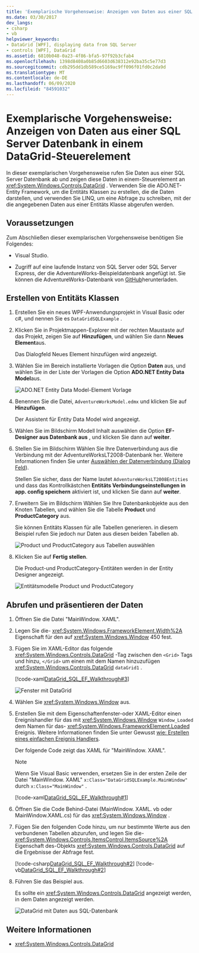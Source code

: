 ```yaml
---
title: 'Exemplarische Vorgehensweise: Anzeigen von Daten aus einer SQL Server-Datenbank in einem DataGrid-Steuerelement'
ms.date: 03/30/2017
dev_langs:
- csharp
- vb
helpviewer_keywords:
- DataGrid [WPF], displaying data from SQL Server
- controls [WPF], DataGrid
ms.assetid: 6810b048-0a23-4f86-bfa5-97f92b3cfab4
ms.openlocfilehash: 1398d8408a0b85d6603d638312e92ba35c5e77d3
ms.sourcegitcommit: cdb295dd1db589ce5169ac9ff096f01fd0c2da9d
ms.translationtype: MT
ms.contentlocale: de-DE
ms.lasthandoff: 06/09/2020
ms.locfileid: "84591032"
---
```

# <a name="walkthrough-display-data-from-a-sql-server-database-in-a-datagrid-control"></a>Exemplarische Vorgehensweise: Anzeigen von Daten aus einer SQL Server Datenbank in einem DataGrid-Steuerelement

In dieser exemplarischen Vorgehensweise rufen Sie Daten aus einer SQL Server Datenbank ab und zeigen diese Daten in einem-Steuerelement an <xref:System.Windows.Controls.DataGrid> . Verwenden Sie die ADO.NET-Entity Framework, um die Entitäts Klassen zu erstellen, die die Daten darstellen, und verwenden Sie LINQ, um eine Abfrage zu schreiben, mit der die angegebenen Daten aus einer Entitäts Klasse abgerufen werden.

## <a name="prerequisites"></a>Voraussetzungen

Zum Abschließen dieser exemplarischen Vorgehensweise benötigen Sie Folgendes:

- Visual Studio.

- Zugriff auf eine laufende Instanz von SQL Server oder SQL Server Express, der die AdventureWorks-Beispieldatenbank angefügt ist. Sie können die AdventureWorks-Datenbank von [GitHub](https://github.com/Microsoft/sql-server-samples/releases)herunterladen.

## <a name="create-entity-classes"></a>Erstellen von Entitäts Klassen

1. Erstellen Sie ein neues WPF-Anwendungsprojekt in Visual Basic oder c#, und nennen Sie es `DataGridSQLExample` .

2. Klicken Sie in Projektmappen-Explorer mit der rechten Maustaste auf das Projekt, zeigen Sie auf **Hinzufügen**, und wählen Sie dann **Neues Element**aus.

     Das Dialogfeld Neues Element hinzufügen wird angezeigt.

3. Wählen Sie im Bereich installierte Vorlagen die Option **Daten** aus, und wählen Sie in der Liste der Vorlagen die Option **ADO.NET Entity Data Model**aus.

     ![ADO.NET Entity Data Model-Element Vorlage](../../wcf/feature-details/media/ado-net-entity-data-model-item-template.png)

4. Benennen Sie die Datei, `AdventureWorksModel.edmx` und klicken Sie auf **Hinzufügen**.

     Der Assistent für Entity Data Model wird angezeigt.

5. Wählen Sie im Bildschirm Modell Inhalt auswählen die Option **EF-Designer aus Datenbank aus** , und klicken Sie dann auf **weiter**.

6. Stellen Sie im Bildschirm Wählen Sie Ihre Datenverbindung aus die Verbindung mit der AdventureWorksLT2008-Datenbank her. Weitere Informationen finden Sie unter [Auswählen der Datenverbindung (Dialog Feld](https://docs.microsoft.com/previous-versions/dotnet/netframework-4.0/bb399244(v=vs.100))).

    Stellen Sie sicher, dass der Name lautet `AdventureWorksLT2008Entities` und dass das Kontrollkästchen **Entitäts Verbindungseinstellungen in app. config speichern** aktiviert ist, und klicken Sie dann auf **weiter**.

7. Erweitern Sie im Bildschirm Wählen Sie Ihre Datenbankobjekte aus den Knoten Tabellen, und wählen Sie die Tabelle **Product** und **ProductCategory** aus.

     Sie können Entitäts Klassen für alle Tabellen generieren. in diesem Beispiel rufen Sie jedoch nur Daten aus diesen beiden Tabellen ab.

     ![Product und ProductCategory aus Tabellen auswählen](./media/datagrid-sql-ef-step4.png "DataGrid_SQL_EF_Step4")

8. Klicken Sie auf **Fertig stellen**.

     Die Product-und ProductCategory-Entitäten werden in der Entity Designer angezeigt.

     ![Entitätsmodelle Product und ProductCategory](./media/datagrid-sql-ef-step5.png "DataGrid_SQL_EF_Step5")

## <a name="retrieve-and-present-the-data"></a>Abrufen und präsentieren der Daten

1. Öffnen Sie die Datei "MainWindow. XAML".

2. Legen Sie die- <xref:System.Windows.FrameworkElement.Width%2A> Eigenschaft für den auf <xref:System.Windows.Window> 450 fest.

3. Fügen Sie im XAML-Editor das folgende <xref:System.Windows.Controls.DataGrid> -Tag zwischen den `<Grid>` Tags und hinzu, `</Grid>` um einen mit dem Namen hinzuzufügen <xref:System.Windows.Controls.DataGrid> `dataGrid1` .

     [!code-xaml[DataGrid_SQL_EF_Walkthrough#3](~/samples/snippets/csharp/VS_Snippets_Wpf/DataGrid_SQL_EF_Walkthrough/CS/MainWindow.xaml#3)]

     ![Fenster mit DataGrid](./media/datagrid-sql-ef-step6.png "DataGrid_SQL_EF_Step6")

4. Wählen Sie <xref:System.Windows.Window> aus.

5. Erstellen Sie mit dem Eigenschaftenfenster-oder XAML-Editor einen Ereignishandler für das mit <xref:System.Windows.Window> `Window_Loaded` dem Namen für das- <xref:System.Windows.FrameworkElement.Loaded> Ereignis. Weitere Informationen finden Sie unter Gewusst [wie: Erstellen eines einfachen Ereignis Handlers](https://docs.microsoft.com/previous-versions/visualstudio/visual-studio-2010/bb675300(v=vs.100)).

     Der folgende Code zeigt das XAML für "MainWindow. XAML".

    > [!NOTE]
    > Wenn Sie Visual Basic verwenden, ersetzen Sie in der ersten Zeile der Datei "MainWindow. XAML" `x:Class="DataGridSQLExample.MainWindow"` durch `x:Class="MainWindow"` .

     [!code-xaml[DataGrid_SQL_EF_Walkthrough#1](~/samples/snippets/csharp/VS_Snippets_Wpf/DataGrid_SQL_EF_Walkthrough/CS/MainWindow.xaml#1)]

6. Öffnen Sie die Code Behind-Datei (MainWindow. XAML. vb oder MainWindow.XAML.cs) für das <xref:System.Windows.Window> .

7. Fügen Sie den folgenden Code hinzu, um nur bestimmte Werte aus den verbundenen Tabellen abzurufen, und legen Sie die- <xref:System.Windows.Controls.ItemsControl.ItemsSource%2A> Eigenschaft des-Objekts <xref:System.Windows.Controls.DataGrid> auf die Ergebnisse der Abfrage fest.

     [!code-csharp[DataGrid_SQL_EF_Walkthrough#2](~/samples/snippets/csharp/VS_Snippets_Wpf/DataGrid_SQL_EF_Walkthrough/CS/MainWindow.xaml.cs#2)]
     [!code-vb[DataGrid_SQL_EF_Walkthrough#2](~/samples/snippets/visualbasic/VS_Snippets_Wpf/DataGrid_SQL_EF_Walkthrough/VB/MainWindow.xaml.vb#2)]

8. Führen Sie das Beispiel aus.

     Es sollte ein <xref:System.Windows.Controls.DataGrid> angezeigt werden, in dem Daten angezeigt werden.

     ![DataGrid mit Daten aus SQL-Datenbank](./media/datagrid-sql-ef-step7.png "DataGrid_SQL_EF_Step7")

## <a name="see-also"></a>Weitere Informationen

- <xref:System.Windows.Controls.DataGrid>
